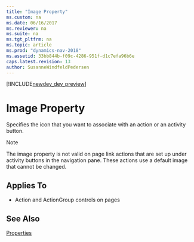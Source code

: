 ```yaml
---
title: "Image Property"
ms.custom: na
ms.date: 06/16/2017
ms.reviewer: na
ms.suite: na
ms.tgt_pltfrm: na
ms.topic: article
ms.prod: "dynamics-nav-2018"
ms.assetid: 33bb844b-f09c-4286-951f-d1c7efa96b6e
caps.latest.revision: 13
author: SusanneWindfeldPedersen
---
```


[!INCLUDE[newdev_dev_preview](../includes/newdev_dev_preview.md)]

# Image Property
Specifies the icon that you want to associate with an action or an activity button. 
  
> [!NOTE]  
>  The image property is not valid on page link actions that are set up under activity buttons in the navigation pane. These actions use a default image that cannot be changed.  
  
## Applies To  
  
-   Action and ActionGroup controls on pages  
  
## See Also  
 [Properties](devenv-properties.md)   
 <!--
 [How to: Promote Actions on Pages](../devenv-How-to-Promote-Actions-on-Pages.md)   
 [How to: Set an Icon on an Activity Button](../devenv-How-to-Set-an-Icon-on-an-Activity-Button.md)   
 [How to: Set an Icon on an Action](../devenv-How-to-Set-an-Icon-on-an-Action.md) -->